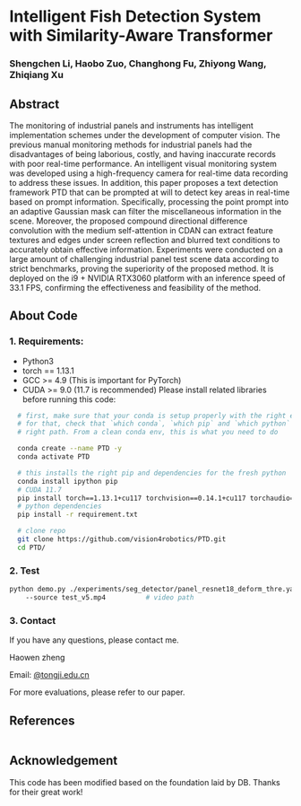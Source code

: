 # Intelligent Fish Detection System with Similarity-Aware Transformer 

### Shengchen Li, Haobo Zuo, Changhong Fu, Zhiyong Wang, Zhiqiang Xu

## Abstract
The monitoring of industrial panels and instruments has intelligent implementation schemes under the development of computer vision. The previous manual monitoring methods for industrial panels had the disadvantages of being laborious, costly, and having inaccurate records with poor real-time performance. An intelligent visual monitoring system was developed using a high-frequency camera for real-time data recording to address these issues. In addition, this paper proposes a text detection framework PTD that can be prompted at will to detect key areas in real-time based on prompt information. Specifically, processing the point prompt into an adaptive Gaussian mask can filter the miscellaneous information in the scene. Moreover, the proposed compound directional difference convolution with the medium self-attention in CDAN can extract feature textures and edges under screen reflection and blurred text conditions to accurately obtain effective information. Experiments were conducted on a large amount of challenging industrial panel test scene data according to strict benchmarks, proving the superiority of the proposed method. It is deployed on the i9 + NVIDIA RTX3060 platform with an inference speed of 33.1 FPS, confirming the effectiveness and feasibility of the method. 
## About Code
### 1. Requirements:
- Python3
- torch == 1.13.1
- GCC >= 4.9 (This is important for PyTorch)
- CUDA >= 9.0 (11.7 is recommended)
Please install related libraries before running this code: 
```bash
  # first, make sure that your conda is setup properly with the right environment
  # for that, check that `which conda`, `which pip` and `which python` points to the
  # right path. From a clean conda env, this is what you need to do

  conda create --name PTD -y
  conda activate PTD

  # this installs the right pip and dependencies for the fresh python
  conda install ipython pip
  # CUDA 11.7
  pip install torch==1.13.1+cu117 torchvision==0.14.1+cu117 torchaudio==0.13.1 --extra-index-url https://download.pytorch.org/whl/cu117
  # python dependencies
  pip install -r requirement.txt

  # clone repo
  git clone https://github.com/vision4robotics/PTD.git
  cd PTD/
```


### 2. Test

```bash 
python demo.py ./experiments/seg_detector/panel_resnet18_deform_thre.yaml                                
	--source test_v5.mp4          # video path
```
### 3. Contact
If you have any questions, please contact me.

Haowen zheng

Email: [@tongji.edu.cn](shengcli@tongji.edu.cn)

For more evaluations, please refer to our paper.

## References 

```

```
## Acknowledgement
This code has been modified based on the foundation laid by DB.
Thanks for their great work!